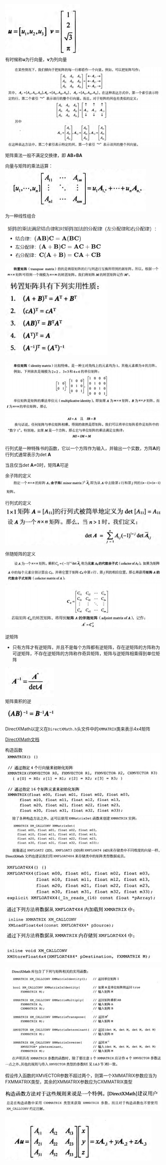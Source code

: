 ![图片](Chapter2/1.png)  
有时候称**u**为行向量，**v**为列向量

![图片](Chapter2/2.png)  

矩阵乘法一般不满足交换律，即 **AB**≠**BA**

向量与矩阵的乘法运算：
![图片](Chapter2/3.png)  
为一种线性组合

![图片](Chapter2/4.png)  

![图片](Chapter2/5.png)  
![图片](Chapter2/6.png)  

![图片](Chapter2/7.png)  
![图片](Chapter2/8.png)  

行列式是一种特殊书的函数，它以一个方阵作为输入，并输出一个实数，方阵**A**的行列式通常表示为det **A**

当且仅当det **A**≠0时，矩阵**A**可逆

余子阵的定义  
![图片](Chapter2/9.png)  

行列式的定义  
![图片](Chapter2/10.png)  
![图片](Chapter2/11.png)  

伴随矩阵的定义
![图片](Chapter2/12.png)  
![图片](Chapter2/13.png)  

逆矩阵
* 只有方阵才有逆矩阵，并且不是每个方阵都有逆矩阵，存在逆矩阵的方阵称为可逆矩阵，不存在逆矩阵的方阵称作奇异矩阵，矩阵与逆矩阵相乘得到单位矩阵

![图片](Chapter2/14.png)  
矩阵乘积的逆  
![图片](Chapter2/15.png)  

DirectXMath以定义在`DirectXMath.h`头文件中的`XMMATRIX`类来表示4x4矩阵

[DirectXMath文档](https://learn.microsoft.com/en-us/windows/win32/api/_dxmath/)

构造函数
![图片](Chapter2/16.png)  
![图片](Chapter2/17.png)  
![图片](Chapter2/18.png)  
![图片](Chapter2/19.png)  
![图片](Chapter2/20.png)  

![图片](Chapter2/21.png)  

假设传入函数的XMVECTOR参数不超过两个，则第一个XMMATRIX参数应当为FXMMATRIX类型，其余的XMMATRIX参数应为CXMMATRIX类型

![图片](Chapter2/22.png)  
![图片](Chapter2/23.png)  

![图片](Chapter2/24.png)   